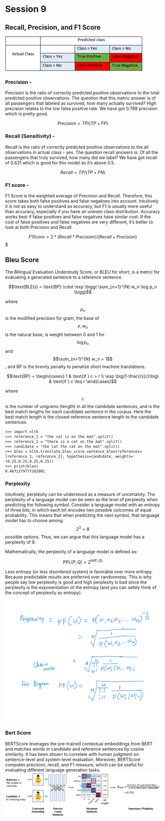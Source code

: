 # Session 9

## Recall, Precision, and F1 Score
![alt TP,TN, FP,FN](https://github.com/puevigreven/END2.0/blob/main/Session_9/prec_rec.png)

### Precision -
Precision is the ratio of correctly predicted positive observations to the total predicted positive observations. The question that this metric answer is of all passengers that labeled as survived, how many actually survived? High precision relates to the low false positive rate. We have got 0.788 precision which is pretty good.

$$Precision = TP/(TP+FP)$$
### Recall (Sensitivity) -
 Recall is the ratio of correctly predicted positive observations to the all observations in actual class - yes. The question recall answers is: Of all the passengers that truly survived, how many did we label? We have got recall of 0.631 which is good for this model as it’s above 0.5.

$$Recall = TP/(TP+FN )$$

### F1 score - 
F1 Score is the weighted average of Precision and Recall. Therefore, this score takes both false positives and false negatives into account. Intuitively it is not as easy to understand as accuracy, but F1 is usually more useful than accuracy, especially if you have an uneven class distribution. Accuracy works best if false positives and false negatives have similar cost. If the cost of false positives and false negatives are very different, it’s better to look at both Precision and Recall.

$$F1Score = 2*(Recall * Precision) / (Recall + Precision)$$$


## Bleu Score
The Bilingual Evaluation Understudy Score, or BLEU for short, is a metric for evaluating a generated sentence to a reference sentence.

$$\text{BLEU} = \text{BP} \cdot \exp \bigg( \sum_{n=1}^{N} w_n \log p_n \bigg)$$

where $$p_n$$ is the modified precision for gram, the base of $$e, w_n$$ is the natural base, is weight between 0 and 1 for $$\log p_n$$ and $$\sum_{n=1}^{N} w_n = 1$$, and BP is the brevity penalty to penalize short machine translations.

$$\text{BP} = 
\begin{cases} 
    1 & \text{if } c > r \\
    \exp \big(1-\frac{r}{c}\big) & \text{if } c \leq r
\end{cases}$$

where $$c$$ is the number of unigrams (length) in all the candidate sentences, and  is the best match lengths for each candidate sentence in the corpus. Here the best match length is the closest reference sentence length to the candidate sentences. 
```
>>> import nltk
>>> reference_1 = "the cat is on the mat".split()
>>> reference_2 = "there is a cat on the mat".split()
>>> candidate = "the cat the cat on the mat".split()
>>> bleu = nltk.translate.bleu_score.sentence_bleu(references=[reference_1, reference_2], hypothesis=candidate, weights=(0.25,0.25,0.25,0.25))
>>> print(bleu)
0.4671379777282001
```


### Perplexity

Intuitively, perplexity can be understood as a measure of uncertainty. The perplexity of a language model can be seen as the level of perplexity when predicting the following symbol. Consider a language model with an entropy of three bits, in which each bit encodes two possible outcomes of equal probability. This means that when predicting the next symbol, that language model has to choose among $$2^3 = 8$$ possible options. Thus, we can argue that this language model has a perplexity of 8.

Mathematically, the perplexity of a language model is defined as:

$$\textrm{PPL}(P, Q) = 2^{\textrm{H}(P, Q)}$$

Less entropy (or less disordered system) is favorable over more entropy. Because predictable results are preferred over randomness. This is why people say low perplexity is good and high perplexity is bad since the perplexity is the exponentiation of the entropy (and you can safely think of the concept of perplexity as entropy).
![alt TP,TN, FP,FN](https://github.com/puevigreven/END2.0/blob/main/Session_9/preplexity.png)


### Bert Score

BERTScore leverages the pre-trained contextual embeddings from BERT and matches words in candidate and reference sentences by cosine similarity. It has been shown to correlate with human judgment on sentence-level and system-level evaluation. Moreover, BERTScore computes precision, recall, and F1 measure, which can be useful for evaluating different language generation tasks.
![alt BERT Score](https://github.com/puevigreven/END2.0/blob/main/Session_9/bert_Score.png)
